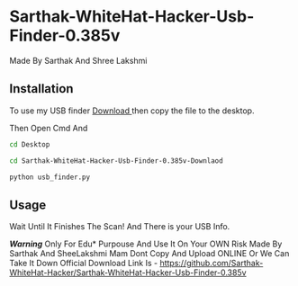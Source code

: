 # Sarthak-WhiteHat-Hacker-Usb-Finder-0.385v
Made By Sarthak And Shree Lakshmi

## Installation

To use my USB finder [Download ](https://github.com/Sarthak-WhiteHat-Hacker/Sarthak-WhiteHat-Hacker-Usb-Finder-0.385v/releases/tag/Downlaod) then copy the file to the desktop.

Then Open Cmd And 

```bash
cd Desktop
```
```bash
cd Sarthak-WhiteHat-Hacker-Usb-Finder-0.385v-Downlaod
```
```bash
python usb_finder.py
```

## Usage

Wait Until It Finishes The Scan! And There is your USB Info. 

***Warning***
Only For Edu* Purpouse
And Use It On Your OWN Risk 
Made By Sarthak And SheeLakshmi Mam
Dont Copy And Upload ONLINE Or We Can Take It Down
Official Download Link Is - https://github.com/Sarthak-WhiteHat-Hacker/Sarthak-WhiteHat-Hacker-Usb-Finder-0.385v
